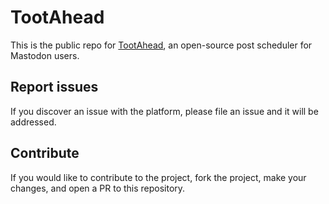 # TootAhead

This is the public repo for [TootAhead](https://tootahead.com), an open-source post scheduler for Mastodon users.


## Report issues

If you discover an issue with the platform, please file an issue and it will be addressed.

## Contribute

If you would like to contribute to the project, fork the project, make your changes, and open a PR to this repository.